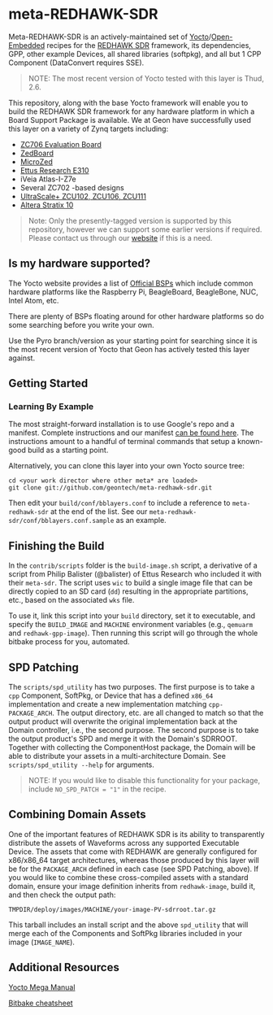 meta-REDHAWK-SDR
=================

Meta-REDHAWK-SDR is an actively-maintained set of [Yocto][1]/[Open-Embedded][2] recipes for the [REDHAWK SDR][3] framework, its dependencies, GPP, other example Devices, all shared libraries (softpkg), and all but 1 CPP Component (DataConvert requires SSE).

 > NOTE: The most recent version of Yocto tested with this layer is Thud, 2.6.

This repository, along with the base Yocto framework will enable you to build the REDHAWK SDR framework for any hardware platform in which a Board Support Package is available.  We at Geon have successfully used this layer on a variety of Zynq targets including:

 * [ZC706 Evaluation Board](http://geontech.com/analog-devices-fmcomms-via-yocto/)
 * [ZedBoard](https://youtu.be/pKpbkYB43js)
 * [MicroZed](https://youtu.be/QvCrXl2cxpY)
 * [Ettus Research E310](https://youtu.be/WSKZsSxtWsQ)
 * iVeia Atlas-I-Z7e
 * Several ZC702 -based designs
 * [UltraScale+ ZCU102, ZCU106, ZCU111](https://geontech.com/redhawk-on-a-xilinx-zcu111/)
 * [Altera Stratix 10](https://github.com/kraj/meta-altera/tree/thud)

 > Note: Only the presently-tagged version is supported by this repository, however we can support some earlier versions if required.  Please contact us through our [website](http://www.geontech.com) if this is a need.

Is my hardware supported?
-------------------------
The Yocto website provides a list of [Official BSPs][4] which include common hardware platforms like the Raspberry Pi, BeagleBoard, BeagleBone, NUC, Intel Atom, etc.

There are plenty of BSPs floating around for other hardware platforms so do some searching before you write your own.

Use the Pyro branch/version as your starting point for searching since it is the most recent version of Yocto that Geon has actively tested this layer against.

Getting Started
----------------

### Learning By Example

The most straight-forward installation is to use Google's repo and a manifest.  Complete instructions and our manifest [can be found here](http://github.com/GeonTech/meta-redhawk-sdr-manifests).  The instructions amount to a handful of terminal commands that setup a known-good build as a starting point.

Alternatively, you can clone this layer into your own Yocto source tree:

    cd <your work director where other meta* are loaded>
    git clone git://github.com/geontech/meta-redhawk-sdr.git

Then edit your `build/conf/bblayers.conf` to include a reference to `meta-redhawk-sdr` at the end of the list.  See our `meta-redhawk-sdr/conf/bblayers.conf.sample` as an example. 

Finishing the Build
-------------------

In the `contrib/scripts` folder is the `build-image.sh` script, a derivative of a script from Philip Balister (@balister) of Ettus Research who included it with their `meta-sdr`.  The script uses `wic` to build a single image file that can be directly copied to an SD card (`dd`) resulting in the appropriate partitions, etc., based on the associated `wks` file.  

To use it, link this script into your `build` directory, set it to executable, and specify the `BUILD_IMAGE` and `MACHINE` environment variables (e.g., `qemuarm` and `redhawk-gpp-image`).  Then running this script will go through the whole bitbake process for you, automated.

SPD Patching
------------

The `scripts/spd_utility` has two purposes.  The first purpose is to take a `cpp` Component, SoftPkg, or Device that has a defined `x86_64` implementation and create a new implementation matching `cpp-PACKAGE_ARCH`.  The output directory, etc. are all changed to match so that the output product will overwrite the original implementation back at the Domain controller, i.e., the second purpose.  The second purpose is to take the output product's SPD and merge it with the Domain's SDRROOT.  Together with collecting the ComponentHost package, the Domain will be able to distribute your assets in a multi-architecture Domain.  See `scripts/spd_utility --help` for arguments.

 > NOTE: If you would like to disable this functionality for your package, include `NO_SPD_PATCH = "1"` in the recipe.

Combining Domain Assets
----------------

One of the important features of REDHAWK SDR is its ability to transparently distribute the assets of Waveforms across any supported Executable Device.  The assets that come with REDHAWK are generally configured for x86/x86_64 target architectures, whereas those produced by this layer will be for the `PACKAGE_ARCH` defined in each case (see SPD Patching, above).  If you would like to combine these cross-compiled assets with a standard domain, ensure your image definition inherits from `redhawk-image`, build it, and then check the output path:

```
TMPDIR/deploy/images/MACHINE/your-image-PV-sdrroot.tar.gz
```

This tarball includes an install script and the above `spd_utility` that will merge each of the Components and SoftPkg libraries included in your image (`IMAGE_NAME`).

Additional Resources
--------------------

[Yocto Mega Manual][7] 

[Bitbake cheatsheet][8]

[1]: https://www.yoctoproject.org/  "Yocto Project Homepage"
[2]: http://www.openembedded.org/wiki/Main_Page  "Open-Embedded Project Homepage"
[3]: http://redhawksdr.org "REDHAWK Homepage"
[4]: https://www.yoctoproject.org/downloads/bsps?release=All&title= "Board Support Package List"
[5]: https://github.com/EttusResearch/meta-ettus "Ettus BSP"
[6]: http://www.yoctoproject.org/docs/current/yocto-project-qs/yocto-project-qs.html#packages "Required Packages"
[7]: http://www.yoctoproject.org/docs/latest/mega-manual/mega-manual.html "Yocto Mega Manual"
[8]: http://www.openembedded.org/wiki/Bitbake_cheat_sheet "Bitbake Cheat Sheet"

